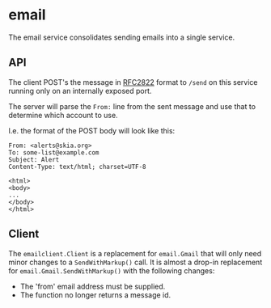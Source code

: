 # email

The email service consolidates sending emails into a single service.

## API

The client POST's the message in
[RFC2822](https://datatracker.ietf.org/doc/html/rfc2822) format to `/send` on
this service running only on an internally exposed port.

The server will parse the `From:` line from the sent message and use that to
determine which account to use.

I.e. the format of the POST body will look like this:

```
From: <alerts@skia.org>
To: some-list@example.com
Subject: Alert
Content-Type: text/html; charset=UTF-8

<html>
<body>
...
</body>
</html>
```

## Client

The `emailclient.Client` is a replacement for `email.Gmail` that will only
need minor changes to a `SendWithMarkup()` call. It is almost a drop-in
replacement for `email.Gmail.SendWithMarkup()`
with the following changes:

- The 'from' email address must be supplied.
- The function no longer returns a message id.
